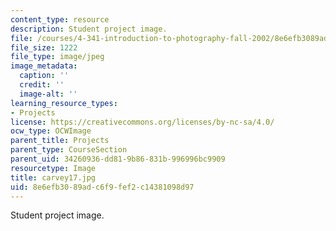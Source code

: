 ```yaml
---
content_type: resource
description: Student project image.
file: /courses/4-341-introduction-to-photography-fall-2002/8e6efb3089adc6f9fef2c14381098d97_carvey17.jpg
file_size: 1222
file_type: image/jpeg
image_metadata:
  caption: ''
  credit: ''
  image-alt: ''
learning_resource_types:
- Projects
license: https://creativecommons.org/licenses/by-nc-sa/4.0/
ocw_type: OCWImage
parent_title: Projects
parent_type: CourseSection
parent_uid: 34260936-dd81-9b86-831b-996996bc9909
resourcetype: Image
title: carvey17.jpg
uid: 8e6efb30-89ad-c6f9-fef2-c14381098d97
---
```

Student project image.